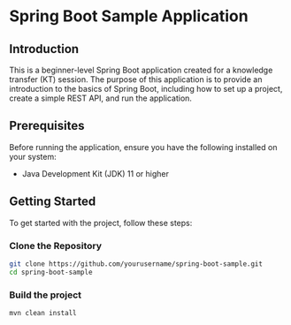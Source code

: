 # Spring Boot Sample Application

## Introduction
This is a beginner-level Spring Boot application created for a knowledge transfer (KT) session.
The purpose of this application is to provide an introduction to the basics of Spring Boot, including how to set up a project, create a simple REST API, and run the application.

## Prerequisites
Before running the application, ensure you have the following installed on your system:
- Java Development Kit (JDK) 11 or higher

## Getting Started
To get started with the project, follow these steps:

### Clone the Repository
```bash
git clone https://github.com/yourusername/spring-boot-sample.git
cd spring-boot-sample
````

### Build the project
```bash
mvn clean install
```
